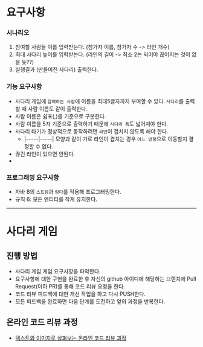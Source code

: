 # 요구사항

### 시나리오
1. 참여할 사람들 이름 입력받는다. (참가자 이름, 참가자 수 -> 라인 개수)
2. 최대 사다리 높이를 입력받는다. (라인의 길이 -> 최소 2는 되어야 끊어지는 것이 없을 듯??)
3. 실행결과 (만들어진 사다리) 출력한다.

### 기능 요구사항
- 사다리 게임에 `참여하는 사람`에 이름을 최대5글자까지 부여할 수 있다. `사다리`를 출력할 때 사람 이름도 같이 출력한다.  
- 사람 이름은 쉼표(,)를 기준으로 구분한다.  
- 사람 이름을 5자 기준으로 출력하기 때문에 `사다리 폭`도 넓어져야 한다.  
- 사다리 타기가 정상적으로 동작하려면 `라인`이 겹치지 않도록 해야 한다.  
  - |-----|-----| 모양과 같이 가로 라인이 겹치는 경우 `어느 방향`으로 이동할지 결정할 수 없다.  
- 끊긴 라인이 있으면 안된다.
- 

### 프로그래밍 요구사항
- 자바 8의 `스트림`과 `람다`를 적용해 프로그래밍한다.
- 규칙 6: 모든 엔티티를 작게 유지한다.

---

# 사다리 게임
## 진행 방법
* 사다리 게임 게임 요구사항을 파악한다.
* 요구사항에 대한 구현을 완료한 후 자신의 github 아이디에 해당하는 브랜치에 Pull Request(이하 PR)를 통해 코드 리뷰 요청을 한다.
* 코드 리뷰 피드백에 대한 개선 작업을 하고 다시 PUSH한다.
* 모든 피드백을 완료하면 다음 단계를 도전하고 앞의 과정을 반복한다.

## 온라인 코드 리뷰 과정
* [텍스트와 이미지로 살펴보는 온라인 코드 리뷰 과정](https://github.com/nextstep-step/nextstep-docs/tree/master/codereview)
